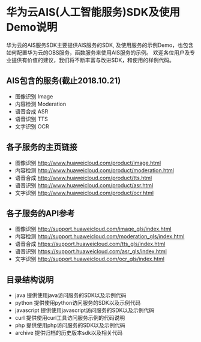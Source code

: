 # 华为云AIS(人工智能服务)SDK及使用Demo说明

华为云的AIS服务SDK主要提供AIS服务的SDK, 及使用服务的示例Demo，也包含如何配置华为云的OBS服务，函数服务来使用AIS服务的示例。
欢迎各位用户及专业提供有价值的建议，我们将不断丰富与改进SDK，和使用的样例代码。

## AIS包含的服务(截止2018.10.21)
+ 图像识别 Image
+ 内容检测 Moderation
+ 语音合成 ASR
+ 语音识别 TTS
+ 文字识别 OCR

## 各子服务的主页链接
+ 图像识别 http://www.huaweicloud.com/product/image.html
+ 内容检测 http://www.huaweicloud.com/product/moderation.html
+ 语音合成 http://www.huaweicloud.com/product/tts.html
+ 语音识别 http://www.huaweicloud.com/product/asr.html
+ 文字识别 http://www.huaweicloud.com/product/ocr.html

## 各子服务的API参考
+ 图像识别 http://support.huaweicloud.com/image_gls/index.html
+ 内容检测 http://support.huaweicloud.com/moderation_gls/index.html
+ 语音合成 https://support.huaweicloud.com/tts_gls/index.html
+ 语音识别 https://support.huaweicloud.com/asr_gls/index.html
+ 文字识别 http://support.huaweicloud.com/ocr_gls/index.html

## 目录结构说明
+ java 提供使用java访问服务的SDK以及示例代码
+ python 提供使用python访问服务的SDK以及示例代码
+ javascript 提供使用javascript访问服务的SDK以及示例代码
+ curl 提供使用curl工具访问服务示例的代码说明
+ php 提供使用php访问服务的SDK以及示例代码
+ archive 提供归档的历史版本sdk以及相关代码



